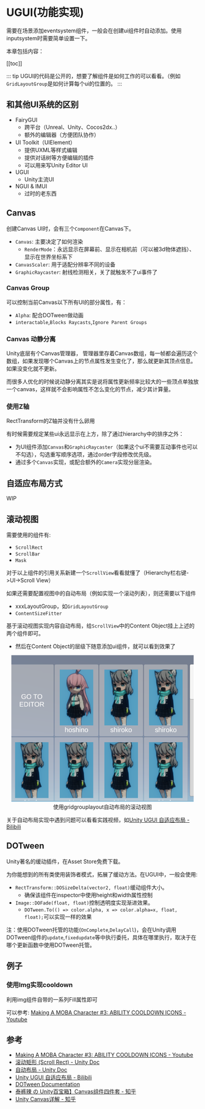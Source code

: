 # UGUI(功能实现)

需要在场景添加eventsystem组件，一般会在创建ui组件时自动添加。使用inputsystem时需要简单设置一下。

本章包括内容：

[[toc]]

::: tip
UGUI的代码是公开的，想要了解组件是如何工作的可以看看。（例如`GridLayoutGroup`是如何计算每个ui的位置的。
:::

## 和其他UI系统的区别
- FairyGUI
    - 跨平台（Unreal、Unity、Cocos2dx..）
    - 额外的编辑器（方便团队协作）
- UI Toolkit（UIElement）
    - 提供UXML等样式编辑
    - 提供对话树等方便编辑的插件
    - 可以用来写Unity Editor UI
- UGUI
    - Unity主流UI
- NGUI & IMUI
    - 过时的老东西

## Canvas

创建Canvas UI时，会有三个`Component`在Canvas下。
- `Canvas`: 主要决定了如何渲染
    - `RenderMode`：永远显示在屏幕前、显示在相机前（可以被3d物体遮挡）、显示在世界坐标系下
- `CanvasScaler`: 用于适配分辨率不同的设备
- `GraphicRaycaster`: 射线检测相关，关了就触发不了ui事件了

### Canvas Group

可以控制当前Canvas以下所有UI的部分属性，有：
- `Alpha`: 配合DOTween做动画
- `interactable`,`Blocks Raycasts`,`Ignore Parent Groups`

### Canvas 动静分离

Unity底层有个Canvas管理器， 管理器里存着Canvas数组，每一帧都会遍历这个数组，如果发现哪个Canvas上的节点属性发生变化了，那么就更新其顶点信息。如果没变化就不更新。

而很多人优化的时候说动静分离其实是说将属性更新频率比较大的一些顶点单独放一个canvas，这样就不会影响属性不怎么变化的节点，减少其计算量。

### 使用Z轴

RectTransform的Z轴并没有什么卵用

有时候需要规定某些ui永远显示在上方，除了通过hierarchy中的排序之外：
- 为UI组件添加`Canvas`和`GraphicRaycaster`（如果这个ui不需要互动事件也可以不勾选），勾选重写顺序选项，通过order字段修改优先级。
- 通过多个`Canvas`实现，或配合额外的`Camera`实现分层渲染。

## 自适应布局方式

WIP

## 滚动视图

需要使用的组件有:
- `ScrollRect`
- `ScrollBar`
- `Mask`

对于以上组件的引用关系新建一个`ScrollView`看看就懂了（Hierarchy栏右键->UI->Scroll View）

如果还需要配置视图中的自动布局（例如实现一个滚动列表），则还需要以下组件
- xxxLayoutGroup，如`GridLayoutGroup`
- `ContentSizeFitter`

基于滚动视图实现内容自动布局，给`ScrollView`中的Content Object挂上上述的两个组件即可。
- 然后在Content Object的层级下随意添加ui组件，就可以看到效果了

<center><img src="./../img/ugui-1.png"> </center>

<center>使用gridgrouplayout自动布局的滚动视图</center>


关于自动布局实现中遇到问题可以看看实践视频，如[Unity UGUI 自适应布局 - Bilibili](https://www.bilibili.com/video/BV1F741147L8)


## DOTween

Unity著名的缓动插件，在Asset Store免费下载。

为你能想到的所有类使用装饰者模式，拓展了缓动方法。在UGUI中，一般会使用:
- `RectTransform::DOSizeDelta(vector2, float)`缓动组件大小。
    - 确保该组件在inspector中使用height和width属性控制
- `Image::DOFade(float, float)`控制透明度实现渐进效果。
    - `DOTween.To(() => color.alpha, x => color.alpha=x, float, float);`可以实现一样的效果

注：使用DOTween托管的功能(`OnComplete`,`DelayCall`)，会在Unity调用DOTween组件的`update`,`fixedupdate`等中执行委托，具体在哪里执行，取决于在哪个更新函数中使用DOTween托管。

## 例子

### 使用Img实现cooldown

利用img组件自带的一系列Fill属性即可

可以参考: [Making A MOBA Character #3: ABILITY COOLDOWN ICONS - Youtube](https://www.youtube.com/watch?v=wtrkrsJfz_4)

## 参考
- [Making A MOBA Character #3: ABILITY COOLDOWN ICONS - Youtube](https://www.youtube.com/watch?v=wtrkrsJfz_4)
- [滚动矩形 (Scroll Rect) - Unity Doc](https://docs.unity3d.com/cn/current/Manual/script-ScrollRect.html)
- [自动布局 - Unity Doc](https://docs.unity3d.com/cn/current/Manual/UIAutoLayout.html)
- [Unity UGUI 自适应布局 - Bilibili](https://www.bilibili.com/video/BV1F741147L8)
- [DOTween Documentation](https://dotween.demigiant.com/documentation.php)
- [泰裤辣 の Unity百宝箱】Canvas组件四件套 - 知乎](https://zhuanlan.zhihu.com/p/629759121)
- [Unity Canvas详解 - 知乎](https://zhuanlan.zhihu.com/p/634891882)